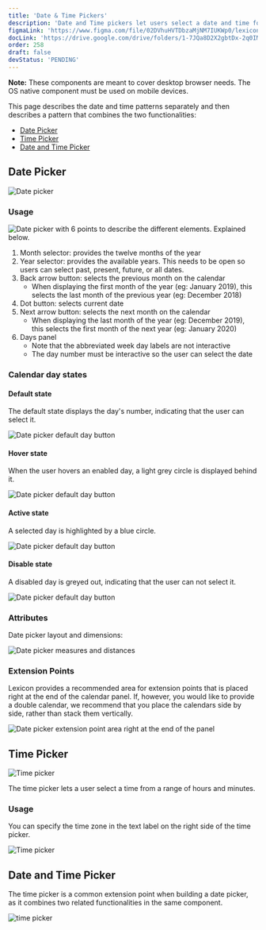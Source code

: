 ```yaml
---
title: 'Date & Time Pickers'
description: 'Date and Time pickers let users select a date and time for a form.'
figmaLink: 'https://www.figma.com/file/02DVhuHVTDbzaMjNM7IUKWp0/lexicon?node-id=6020%3A9328'
docLink: 'https://drive.google.com/drive/folders/1-7JQa8D2X2gbtDx-2q0IMWwwV73wSeTE?usp=sharing'
order: 258
draft: false
devStatus: 'PENDING'
---
```


**Note:** These components are meant to cover desktop browser needs. The OS native component must be used on mobile devices.

This page describes the date and time patterns separately and then describes a
pattern that combines the two functionalities:

-   [Date Picker](#date-picker)
-   [Time Picker](#time-picker)
-   [Date and Time Picker](#date-and-time-picker)

## Date Picker

![Date picker](/images/lexicon/Picker-date.jpg)

### Usage

![Date picker with 6 points to describe the different elements. Explained below.](/images/lexicon/Picker-date-desc.jpg)

1. Month selector: provides the twelve months of the year
2. Year selector: provides the available years. This needs to be open so users can select past, present, future, or all dates.
3. Back arrow button: selects the previous month on the calendar
    - When displaying the first month of the year (eg: January 2019), this selects the last month of the previous year (eg: December 2018)
4. Dot button: selects current date
5. Next arrow button: selects the next month on the calendar
    - When displaying the last month of the year (eg: December 2019), this selects the first month of the next year (eg: January 2020)
6. Days panel
    - Note that the abbreviated week day labels are not interactive
    - The day number must be interactive so the user can select the date

### Calendar day states

#### Default state

The default state displays the day's number, indicating that the user can select it.

![Date picker default day button](/images/lexicon/Picker-date-day-default.jpg)

#### Hover state

When the user hovers an enabled day, a light grey circle is displayed behind it.

![Date picker default day button](/images/lexicon/Picker-date-day-hover.jpg)

#### Active state

A selected day is highlighted by a blue circle.

![Date picker default day button](/images/lexicon/Picker-date-day-active.jpg)

#### Disable state

A disabled day is greyed out, indicating that the user can not select it.

![Date picker default day button](/images/lexicon/Picker-date-day-disabled.jpg)

### Attributes

Date picker layout and dimensions:

![Date picker measures and distances](/images/lexicon/Picker-date-measures.jpg)

### Extension Points

Lexicon provides a recommended area for extension points that is placed right at the end of the calendar panel. If, however, you would like to provide a double calendar, we recommend that you place the calendars side by side, rather than stack them vertically.

![Date picker extension point area right at the end of the panel](/images/lexicon/Picker-date-extension.jpg)

## Time Picker

![Time picker](/images/lexicon/Picker-time.jpg)

The time picker lets a user select a time from a range of hours and minutes.

### Usage

You can specify the time zone in the text label on the right side of the time picker.

![Time picker](/images/lexicon/Picker-time-zone.jpg)

## Date and Time Picker

The time picker is a common extension point when building a date picker, as it combines two related functionalities in the same component.

![time picker](/images/lexicon/Picker-date-time.jpg)

